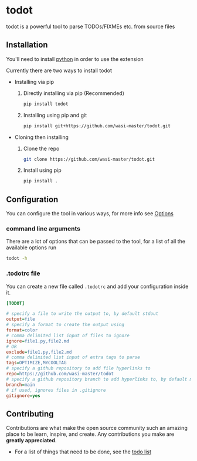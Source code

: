 # todot

todot is a powerful tool to parse TODOs/FIXMEs etc. from source files

## Installation

You'll need to install [python](https://www.python.org) in order to use the extension

Currently there are two ways to install todot

* Installing via pip
  1. Directly installing via pip (Recommended)

     ```sh
     pip install todot
     ```

  2. Installing using pip and git

     ```sh
     pip install git+https://github.com/wasi-master/todot.git
     ```

* Cloning then installing
  1. Clone the repo

     ```sh
     git clone https://github.com/wasi-master/todot.git
     ```

  2. Install using pip

     ```sh
     pip install .
     ```

## Configuration

You can configure the tool in various ways, for more info see [Options](https://wasi-master.github.io/todot/config)

### **command line arguments**

There are a lot of options that can be passed to the tool, for a list of all the available options run

```sh
todot -h
```

### **.todotrc file**

You can create a new file called `.todotrc` and add your configuration inside it.

```ini
[TODOT]

# specify a file to write the output to, by default stdout
output=file
# specify a format to create the output using
format=color
# comma delimited list input of files to ignore
ignore=file1.py,file2.md
# OR
exclude=file1.py,file2.md
# comma delimited list input of extra tags to parse
tags=OPTIMIZE,MYCOOLTAG
# specify a github repository to add file hyperlinks to
repo=https://github.com/wasi-master/todot
# specify a github repository branch to add hyperlinks to, by default master
branch=main
# if used, ignores files in .gitignore
gitignore=yes
```

## Contributing

Contributions are what make the open source community such an amazing place to be learn, inspire, and create. Any contributions you make are **greatly appreciated**.

* For a list of things that need to be done, see the [todo list](https://github.com/wasi-master/todot/blob/main/TODO.md)
